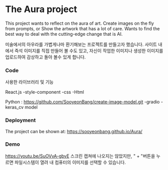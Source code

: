 # The Aura project 
 This project wants to reflect on the aura of art. Create images on the fly from prompts, or Show the artwork that has a lot of care. 
 Wants to find the best way to deal with the cutting-edge change that is AI.

 미술에서의 아우라를 가볍게나마 환기해보는 프로젝트를 만들고자 했습니다. 
 사이트 내에서 즉석 이미지를 직접 만들어 볼 수도 있고, 자신이 작업한 이미지나 생성한 이미지를 업로드하여 감상하고
 돌아 볼수 있게 합니다. 

 
### Code

사용한 라이브러리 및 기능

React.js
-style-component
-css
-Html

Python : https://github.com/SooyeonBang/create-image-model.git
-gradio
-keras_cv model



### Deployment
The project can be shown at:
https://sooyeonbang.github.io/Aura/

### Demo 
https://youtu.be/SuOVvA-gbvE
스크린 캡쳐에 나오지는 않았지만, " + "버튼을 누르면 파일시스템이 열려 내 컴퓨터의 이미지를 선택할 수 있습니다.




